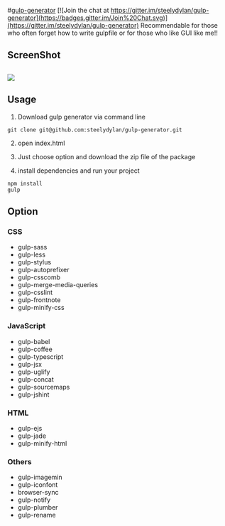 #[gulp-generator](http://steelydylan.github.io/gulp-generator/)
[![Join the chat at https://gitter.im/steelydylan/gulp-generator](https://badges.gitter.im/Join%20Chat.svg)](https://gitter.im/steelydylan/gulp-generator)
Recommendable for those who often forget how to write gulpfile or for those who like GUI like me!!

ScreenShot
--------
<img src="https://raw.github.com/steelydylan/gulp-generator/master/screenShot.png"></img>
--------

Usage
--------

1. Download gulp generator via command line

```
git clone git@github.com:steelydylan/gulp-generator.git
```
2. open index.html

3. Just choose option and download the zip file of the package

4. install dependencies and run your project

```
npm install
gulp
```

Option
--------

### CSS

- gulp-sass
- gulp-less
- gulp-stylus
- gulp-autoprefixer
- gulp-csscomb
- gulp-merge-media-queries
- gulp-csslint
- gulp-frontnote
- gulp-minify-css

### JavaScript

- gulp-babel
- gulp-coffee
- gulp-typescript
- gulp-jsx
- gulp-uglify
- gulp-concat
- gulp-sourcemaps
- gulp-jshint

### HTML

- gulp-ejs
- gulp-jade
- gulp-minify-html

### Others

- gulp-imagemin
- gulp-iconfont
- browser-sync
- gulp-notify
- gulp-plumber
- gulp-rename